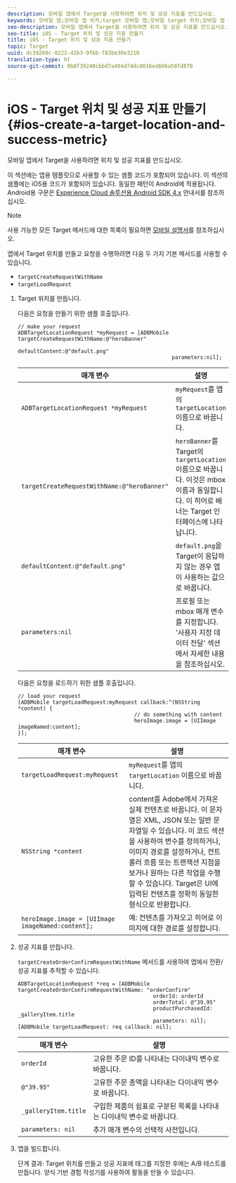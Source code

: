 ```yaml
---
description: 모바일 앱에서 Target을 사용하려면 위치 및 성공 지표를 만드십시오.
keywords: 모바일 앱;모바일 앱 위치;target 모바일 앱;모바일 target 위치;모바일 앱 성공 지표
seo-description: 모바일 앱에서 Target을 사용하려면 위치 및 성공 지표를 만드십시오.
seo-title: iOS - Target 위치 및 성공 지표 만들기
title: iOS - Target 위치 및 성공 지표 만들기
topic: Target
uuid: dc39260c-8222-42b3-9f6b-f83be30e3210
translation-type: ht
source-git-commit: 9b8f39240cbbd7a494d74dc0016ed666a58fd870

---
```



# iOS - Target 위치 및 성공 지표 만들기{#ios-create-a-target-location-and-success-metric}

모바일 앱에서 Target을 사용하려면 위치 및 성공 지표를 만드십시오.

이 섹션에는 앱용 템플릿으로 사용할 수 있는 샘플 코드가 포함되어 있습니다. 이 섹션의 샘플에는 iOS용 코드가 포함되어 있습니다. 동일한 패턴이 Android에 적용됩니다. Android용 구문은 [Experience Cloud 솔루션용 Android SDK 4.x](https://marketing.adobe.com/resources/help/ko_KR/mobile/android/target_main.html) 안내서를 참조하십시오.

>[!NOTE]
>
>사용 가능한 모든 Target 메서드에 대한 목록이 필요하면 [모바일 설명서](https://marketing.adobe.com/resources/help/ko_KR/mobile/ios/c_target_methods.html)를 참조하십시오.

앱에서 Target 위치를 만들고 요청을 수행하려면 다음 두 가지 기본 메서드를 사용할 수 있습니다.

* `targetCreateRequestWithName`
* `targetLoadRequest`

1. Target 위치를 만듭니다.

   다음은 요청을 만들기 위한 샘플 호출입니다.

   ```
   // make your request 
   ADBTargetLocationRequest *myRequest = [ADBMobile targetCreateRequestWithName:@"heroBanner" 
                                                    defaultContent:@"default.png" 
                                                    parameters:nil];
   ```

   | 매개 변수 | 설명 |
   |---|---|
   | `ADBTargetLocationRequest *myRequest` | `myRequest`를 앱의 `targetLocation` 이름으로 바꿉니다. |
   | `targetCreateRequestWithName:@"heroBanner"` | `heroBanner`를 Target의 `targetLocation` 이름으로 바꿉니다. 이것은 mbox 이름과 동일합니다. 이 히어로 배너는 Target 인터페이스에 나타납니다. |
   | `defaultContent:@"default.png"` | `default.png`을 Target이 응답하지 않는 경우 앱이 사용하는 값으로 바꿉니다. |
   | `parameters:nil` | 프로필 또는 mbox 매개 변수를 지정합니다. &#39;사용자 지정 데이터 전달&#39; 섹션에서 자세한 내용을 참조하십시오. |

   다음은 요청을 로드하기 위한 샘플 호출입니다.

   ```
   // load your request 
   [ADBMobile targetLoadRequest:myRequest callback:^(NSString *content) { 
                                        // do something with content 
                                        heroImage.image = [UIImage imageNamed:content]; 
   }];
   ```

   | 매개 변수 | 설명 |
   |---|---|
   | `targetLoadRequest:myRequest` | `myRequest`를 앱의 `targetLocation` 이름으로 바꿉니다. |
   | `NSString *content` | content를 Adobe에서 가져온 실제 컨텐츠로 바꿉니다. 이 문자열은 XML, JSON 또는 일반 문자열일 수 있습니다. 이 코드 섹션을 사용하여 변수를 정의하거나, 이미지 경로를 설정하거나, 컨트롤러 흐름 또는 트랜잭션 지점을 보거나 원하는 다른 작업을 수행할 수 있습니다. Target은 UI에 입력된 컨텐츠를 정확히 동일한 형식으로 반환합니다. |
   | `heroImage.image = [UIImage imageNamed:content];` | 예: 컨텐츠를 가져오고 히어로 이미지에 대한 경로를 설정합니다. |

1. 성공 지표를 만듭니다.

   `targetCreateOrderConfirmRequestWithName` 메서드를 사용하여 앱에서 전환/성공 지표를 추적할 수 있습니다.

   ```
   ADBTargetLocationRequest *req = [ADBMobile targetCreateOrderConfirmRequestWithName: "orderConfirm" 
                                              orderId: orderId 
                                              orderTotal: @"39.95" 
                                              productPurchasedId: _galleryItem.title 
                                              parameters: nil]; 
   [ADBMobile targetLoadRequest: req callback: nil];
   ```

   | 매개 변수 | 설명 |
   |---|---|
   | `orderId` | 고유한 주문 ID를 나타내는 다이내믹 변수로 바꿉니다. |
   | `@"39.95"` | 고유한 주문 총액을 나타내는 다이내믹 변수로 바꿉니다. |
   | `_galleryItem.title` | 구입한 제품의 쉼표로 구분된 목록을 나타내는 다이내믹 변수로 바꿉니다. |
   | `parameters: nil` | 추가 매개 변수의 선택적 사전입니다. |

1. 앱을 빌드합니다.

   단계 결과: Target 위치를 만들고 성공 지표에 태그를 지정한 후에는 A/B 테스트를 만듭니다. 양식 기반 경험 작성기를 사용하여 활동을 만들 수 있습니다.
